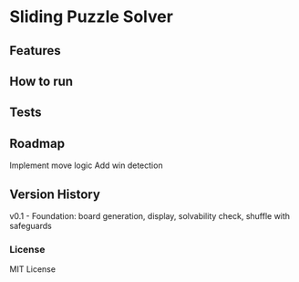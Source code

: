 # Sliding Puzzle Solver

## Features

## How to run

## Tests

## Roadmap

Implement move logic
Add win detection

## Version History

v0.1 - Foundation: board generation, display, solvability check, shuffle with safeguards

### License

MIT License